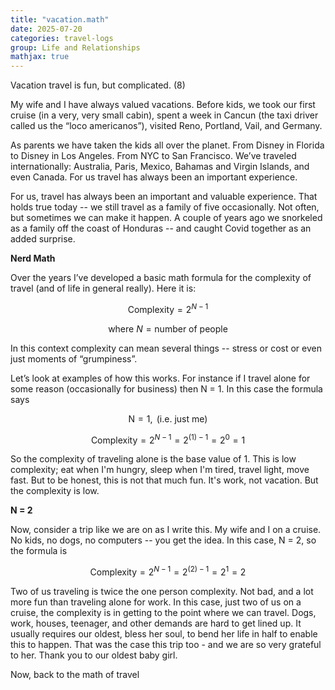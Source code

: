 ```yaml
---
title: "vacation.math"
date: 2025-07-20
categories: travel-logs
group: Life and Relationships
mathjax: true
---
```


Vacation travel is fun, but complicated. (8)

My wife and I have always valued vacations.  Before kids, we took our first cruise (in a very, very small cabin), spent a week in Cancun (the taxi driver called us the “loco americanos”), visited Reno, Portland, Vail, and Germany.  

As parents we have taken the kids all over the planet.  From Disney in Florida to Disney in Los Angeles.  From NYC to San Francisco.  We’ve traveled internationally: Australia, Paris, Mexico, Bahamas and Virgin Islands, and even Canada.  For us travel has always been an important experience.

For us, travel has always been an important and valuable experience.  That holds true today -- we still travel as a family of five occasionally.  Not often, but sometimes we can make it happen.  A couple of years ago we snorkeled as a family off the coast of Honduras -- and caught Covid together as an added surprise.

**Nerd Math**

Over the years I’ve developed a basic math formula for the complexity of travel (and of life in general really).  Here it is:

$$
\text{Complexity} = 2^{N - 1}
$$

$$
\text{where } N = \text{number of people}
$$

In this context complexity can mean several things -- stress or cost or even just moments of “grumpiness”.

Let’s look at examples of how this works.  For instance if I travel alone for some reason (occasionally for business) then N = 1.  In this case the formula says

$$
\text{N} = 1, \text{ (i.e. just me)} 
$$

$$
\text{Complexity} = 2^{N - 1} = 2^{(1) - 1} = 2^0 = 1 
$$

So the complexity of traveling alone is the base value of 1.
This is low complexity; eat when I'm hungry, sleep when I'm tired, travel light, move fast.
But to be honest, this is not that much fun.  It's work, not vacation.
But the complexity is low.

**N = 2**

Now, consider a trip like we are on as I write this.  My wife and I on a cruise.  
No kids, no dogs, no computers -- you get the idea.
In this case, N = 2, so the formula is 

$$
\text{Complexity} = 2^{N - 1} = 2^{(2) - 1} = 2^1 = 2 
$$

Two of us traveling is twice the one person complexity.
Not bad, and a lot more fun than traveling alone for work.
In this case, just two of us on a cruise, the complexity is in getting to the point where we can travel.
Dogs, work, houses, teenager, and other demands are hard to get lined up.
It usually requires our oldest, bless her soul, to bend her life in half to enable this to happen.
That was the case this trip too - and we are so very grateful to her.  Thank you to our oldest baby girl.

Now, back to the math of travel
